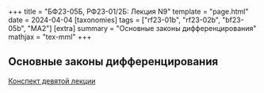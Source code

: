 +++
title = "БФ23-05Б, РФ23-01/2Б: Лекция N9"
template = "page.html"
date = 2024-04-04
[taxonomies]
tags = ["rf23-01b", "rf23-02b", "bf23-05b", "MA2"]
[extra]
summary = "Основные законы дифференцирования"
mathjax = "tex-mml"
+++

<!-- more -->

## Основные законы дифференцирования

[Конспект девятой лекции](/MA2_Lecture_9.pdf)